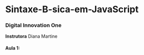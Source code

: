 # Sintaxe-B-sica-em-JavaScript

### Digital Innovation One

**Instrutora** Diana Martine
#### Aula 1:
